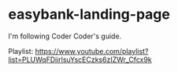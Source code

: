 # easybank-landing-page
I'm following Coder Coder's guide.

Playlist:
https://www.youtube.com/playlist?list=PLUWqFDiirlsuYscECzks6zIZWr_Cfcx9k
